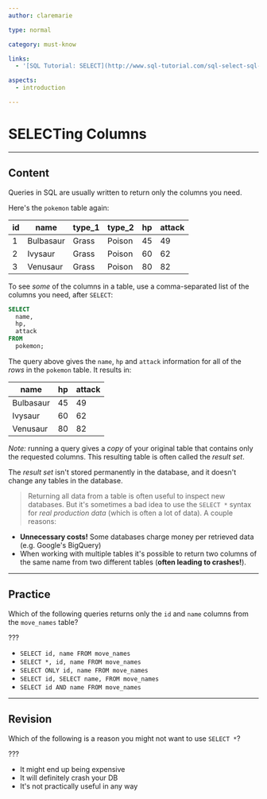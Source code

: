 ```yaml
---
author: claremarie

type: normal

category: must-know

links:
  - '[SQL Tutorial: SELECT](http://www.sql-tutorial.com/sql-select-sql-tutorial/){website}'

aspects:
  - introduction

---
```


# SELECTing Columns

---
## Content

Queries in SQL are usually written to return only the columns you need. 

Here's the `pokemon` table again:

| id | name      | type_1 | type_2 | hp | attack |
|----|-----------|--------|--------|----|--------|
| 1  | Bulbasaur | Grass  | Poison | 45 | 49     |
| 2  | Ivysaur   | Grass  | Poison | 60 | 62     |
| 3  | Venusaur  | Grass  | Poison | 80 | 82     |

To see *some* of the columns in a table, use a comma-separated list of the columns you need, after `SELECT`:

```sql
SELECT 
  name, 
  hp, 
  attack
FROM 
  pokemon;
```

The query above gives the `name`, `hp` and `attack` information for all of the *rows* in the `pokemon` table. It results in:

| name      | hp | attack |
|-----------|----|--------|
| Bulbasaur | 45 | 49     |
| Ivysaur   | 60 | 62     |
| Venusaur  | 80 | 82     |

*Note:* running a query gives a *copy* of your original table that contains only the requested columns. This resulting table is often called the *result set*. 

The *result set* isn't stored permanently in the database, and it doesn't change any tables in the database.

> Returning all data from a table is often useful to inspect new databases. But it's sometimes a bad idea to use the `SELECT *` syntax for *real production data* (which is often a lot of data). A couple reasons:
- **Unnecessary costs!** Some databases charge money per retrieved data (e.g. Google's BigQuery)
- When working with multiple tables it's possible to return two columns of the same name from two different tables (**often leading to crashes!**).


---
## Practice

Which of the following queries returns only the `id` and `name` columns from the `move_names` table?

???

* `SELECT id, name FROM move_names`
* `SELECT *, id, name FROM move_names`
* `SELECT ONLY id, name FROM move_names`
* `SELECT id, SELECT name, FROM move_names`
* `SELECT id AND name FROM move_names`

---
## Revision

Which of the following is a reason you might not want to use `SELECT *`?

???

* It might end up being expensive
* It will definitely crash your DB
* It's not practically useful in any way